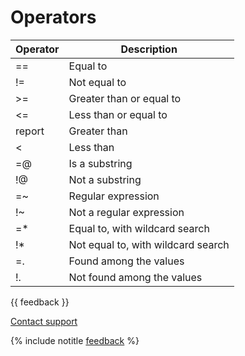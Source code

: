 # Operators

| Operator | Description |
| ----- | ----- |
| == | Equal to |
| != | Not equal to |
| >= | Greater than or equal to |
| <= | Less than or equal to |
| report | Greater than |
| < | Less than |
| =@ | Is a substring |
| !@ | Not a substring |
| =~ | Regular expression |
| !~ | Not a regular expression |
| =* | Equal to, with wildcard search |
| !* | Not equal to, with wildcard search |
| =. | Found among the values |
| !. | Not found among the values |

{{ feedback }}

<a href="../../../troubleshooting/feedback-new">
  <span class="button">Contact support</span>
</a>

{% include notitle [feedback](../../../_includes/feedback-button.md) %}
